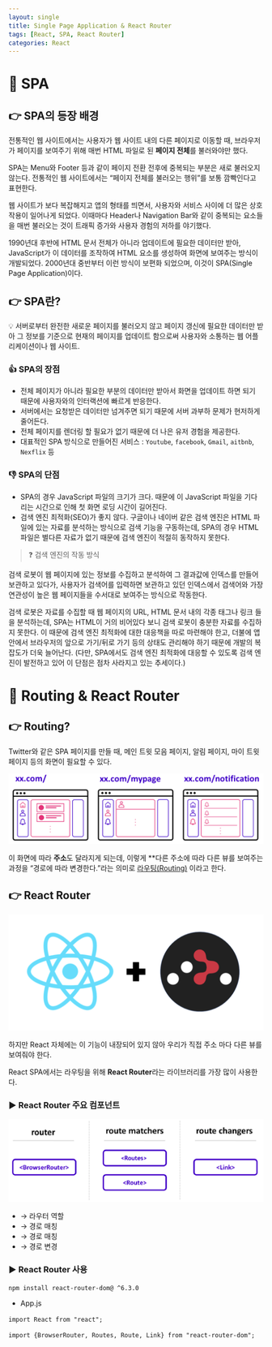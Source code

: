 ```yaml
---
layout: single
title: Single Page Application & React Router
tags: [React, SPA, React Router]
categories: React
---
```


# 🔘 SPA

## 👉 SPA의 등장 배경

전통적인 웹 사이트에서는 사용자가 웹 사이트 내의 다른 페이지로 이동할 때, 브라우저가 페이지를 보여주기 위해 매번 HTML 파일로 된 **페이지 전체**를 불러와야만 했다.

SPA는 Menu와 Footer 등과 같이 페이지 전환 전후에 중복되는 부분은 새로 불러오지 않는다. 전통적인 웹 사이트에서는 “페이지 전체를 불러오는 행위”를 보통 깜빡인다고 표현한다.

웹 사이트가 보다 복잡해지고 앱의 형태를 띄면서, 사용자와 서비스 사이에 더 많은 상호작용이 일어나게 되었다. 이때마다 Header나 Navigation Bar와 같이 중복되는 요소들을 매번 불러오는 것이 트래픽 증가와 사용자 경험의 저하를 야기했다.

1990년대 후반에 HTML 문서 전체가 아니라 업데이트에 필요한 데이터만 받아, JavaScript가 이 데이터를 조작하여 HTML 요소를 생성하여 화면에 보여주는 방식이 개발되었다. 2000년대 중반부터 이런 방식이 보편화 되었으며, 이것이 SPA(Single Page Application)이다.

## 👉 SPA란?

<aside>
💡 서버로부터 완전한 새로운 페이지를 불러오지 않고 페이지 갱신에 필요한 데이터만 받아 그 정보를 기준으로 현재의 페이지를 업데이트 함으로써 사용자와 소통하는 웹 어플리케이션이나 웹 사이트.


</aside>

### 👍 SPA의 장점

- 전체 페이지가 아니라 필요한 부분의 데이터만 받아서 화면을 업데이트 하면 되기 때문에 사용자와의 인터랙션에 빠르게 반응한다.
- 서버에서는 요청받은 데이터만 넘겨주면 되기 때문에 서버 과부하 문제가 현저하게 줄어든다.
- 전체 페이지를 렌더링 할 필요가 없기 때문에 더 나은 유저 경험을 제공한다.
- 대표적인 SPA 방식으로 만들어진 서비스 : `Youtube`, `facebook`, `Gmail`, `aitbnb`, `Nexflix` 등

### 👎 SPA의 단점

- SPA의 경우 JavaScript 파일의 크기가 크다. 
  때문에 이 JavaScript 파일을 기다리는 시간으로 인해 첫 화면 로딩 시간이 길어진다.
- 검색 엔진 최적화(SEO)가 좋지 않다. 구글이나 네이버 같은 검색 엔진은 HTML 파일에 있는 자료를 분석하는 방식으로 검색 기능을 구동하는데, SPA의 경우 HTML 파일은 별다른 자료가 없기 때문에 검색 엔진이 적절히 동작하지 못한다.

> ❓ 검색 엔진의 작동 방식

검색 로봇이 웹 페이지에 있는 정보를 수집하고 분석하여 그 결과값에 인덱스를 만들어 보관하고 있다가, 사용자가 검색어를 입력하면 보관하고 있던 인덱스에서 검색어와 가장 연관성이 높은 웹 페이지들을 수서대로 보여주는 방식으로 작동한다.

검색 로봇은 자료를 수집할 때 웹 페이지의 URL, HTML 문서 내의 각종 태그나 링크 들을 분석하는데, SPA는 HTML이 거의 비어있다 보니 검색 로봇이 충분한 자료를 수집하지 못한다.
이 때문에 검색 엔진 최적화에 대한 대응책을 따로 마련해야 한고, 더불에 앱 안에서 브라우저의 앞으로 가기/뒤로 가기 등의 상태도 관리해야 하기 때문에 개발의 복잡도가 더욱 늘어난다.
(다만, SPA에서도 검색 엔진 최적화에 대응할 수 있도록 검색 엔진이 발전하고 있어 이 단점은 점차 사라지고 있는 추세이다.)

> 

# 🔘 Routing & React Router

## 👉 Routing?

Twitter와 같은 SPA 페이지를 만들 때, 메인 트윗 모음 페이지, 알림 페이지, 마이 트윗 페이지 등의 화면이 필요할 수 있다.

![001](/images/2022-11-28-react-spa-router/001.png)

이 화면에 따라 **주소**도 달라지게 되는데, 이렇게 **다른 주소에 따라 다른 뷰를 보여주는 과정을 “경로에 따라 변경한다.”라는 의미로 <span style="text-decoration: underline;">라우팅(Routing)</span> 이라고 한다.

## 👉 React Router

![002](/images/2022-11-28-react-spa-router/002.png)

하지만 React 자체에는 이 기능이 내장되어 있지 않아 우리가 직접 주소 마다 다른 뷰를 보여줘야 한다.

React SPA에서는 라우팅을 위해 **React Router**라는 라이브러리를 가장 많이 사용한다.

### ▶️ React Router  주요 컴포넌트

![003](/images/2022-11-28-react-spa-router/003.png)

- <BrowserRouter> → 라우터 역할
- <Routes> → 경로 매칭
- <Route> → 경로 매칭
- <Link> → 경로 변경

### ▶️ React Router 사용

`npm install react-router-dom@ ^6.3.0`

- App.js

`import React from "react";`

`import {BrowserRouter, Routes, Route, Link} from "react-router-dom";`
